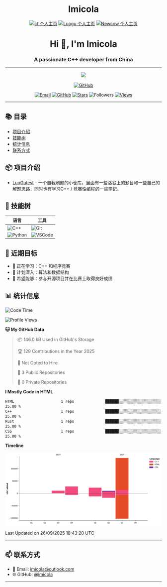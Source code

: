 <h1 align="center">Imicola</h1>

<div align="center">

[![cf 个人主页](https://img.shields.io/badge/codeforces-imicola-yellow)](https://codeforces.com/profile/imicola)
[![Luogu 个人主页](https://img.shields.io/badge/Luogu-imicola-blue)](https://www.luogu.com.cn/user/1422275)
[![Newcow 个人主页](https://img.shields.io/badge/牛客-imicola-blue)](https://ac.nowcoder.com/acm/contest/profile/693475085)

</div>
<div align="center">
  
# Hi 👋, I'm Imicola

### A passionate C++ developer from China

---

<p align="center">
  <img src="https://readme-typing-svg.herokuapp.com/?lines=Learning+C%2B%2B+and+Competitive+Programming;First-year+Software+Engineering+Student&font=Fira%20Code&center=true&width=480&height=50">
</p>

<a href="https://github.com/imicola">
    <img src="https://img.shields.io/badge/GitHub-imicola-brightgreen" alt="GitHub"/>
</a>

<div align="center">

[![Email](https://img.shields.io/badge/-Email-c14438?style=flat&logo=Gmail&logoColor=white)](mailto:imicola@outlook.com)
[![GitHub](https://img.shields.io/badge/GitHub-imicola-brightgreen)](https://github.com/imicola)
[![Stars](https://img.shields.io/github/stars/imicola?color=fefb7b&logo=Github)](https://github.com/imicola)
![Followers](https://img.shields.io/github/followers/imicola?color=blue&logo=Github)
[![Views](https://komarev.com/ghpvc/?username=imicola&color=blue&style=flat)](https://github.com/imicola)

</div>

---

</div>

## 📚 目录
- [项目介绍](#项目介绍)
- [技能树](#技能树)
- [统计信息](#统计信息)
- [联系方式](#联系方式)

## 📦 项目介绍
- [LuoGutest](https://github.com/imicola/LuoGutest) - 一个自我刷题的小仓库，里面有一些洛谷上的题目和一些自己的解题思路，同时也有学习C++ / 竞赛性编程的一些笔记。

## 🚀 技能树
| 语言  | 工具 |
|-------|------|
| ![C++](https://img.shields.io/badge/-C++-00599C?style=flat&logo=c%2B%2B&logoColor=white) | ![Git](https://img.shields.io/badge/-Git-F05032?style=flat&logo=git&logoColor=white) |
| ![Python](https://img.shields.io/badge/-Python-3776AB?style=flat&logo=python&logoColor=white) | ![VSCode](https://img.shields.io/badge/-VSCode-007ACC?style=flat&logo=visual-studio-code&logoColor=white) |


## 🎯 近期目标

- 🔭 正在学习：C++ 和程序竞赛
- 🌱 计划深入：算法和数据结构
- 👯 希望能够：参与开源项目并在比赛上取得良好成绩

## 📊 统计信息
<!--START_SECTION:waka-->
![Code Time](http://img.shields.io/badge/Code%20Time-771%20hrs%2035%20mins-blue)

![Profile Views](http://img.shields.io/badge/Profile%20Views-0-blue)

**🐱 My GitHub Data** 

> 📦 146.0 kB Used in GitHub's Storage 
 > 
> 🏆 129 Contributions in the Year 2025
 > 
> 🚫 Not Opted to Hire
 > 
> 📜 3 Public Repositories 
 > 
> 🔑 0 Private Repositories 
 > 
**I Mostly Code in HTML** 

```text
HTML                     1 repo              ██████░░░░░░░░░░░░░░░░░░░   25.00 % 
C++                      1 repo              ██████░░░░░░░░░░░░░░░░░░░   25.00 % 
Rust                     1 repo              ██████░░░░░░░░░░░░░░░░░░░   25.00 % 
CSS                      1 repo              ██████░░░░░░░░░░░░░░░░░░░   25.00 % 
```



**Timeline**

![Lines of Code chart](https://raw.githubusercontent.com/imicola/imicola/main/assets/bar_graph.png)


 Last Updated on 26/09/2025 18:43:20 UTC
<!--END_SECTION:waka-->

---

## 📫 联系方式

- 📧 Email: imicola@outlook.com
- 🌐 GitHub: [@imicola](https://github.com/imicola)

---